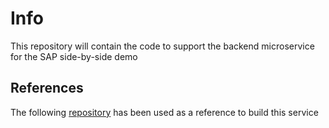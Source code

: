 # Info

This repository will contain the code to support the backend microservice for the SAP side-by-side demo

## References

The following [repository](https://github.com/fusesource/sap-quickstarts) has been used as a reference to build this service



